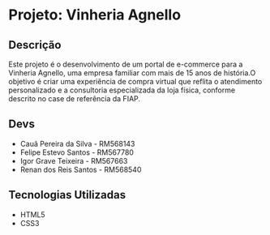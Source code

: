 # Projeto: Vinheria Agnello

## Descrição

Este projeto é o desenvolvimento de um portal de e-commerce para a Vinheria Agnello, uma empresa familiar com mais de 15 anos de história.O objetivo é criar uma experiência de compra virtual que reflita o atendimento personalizado e a consultoria especializada da loja física, conforme descrito no case de referência da FIAP.

## Devs

* Cauã Pereira da Silva - RM568143
* Felipe Estevo Santos - RM567780
* Igor Grave Teixeira - RM567663
* Renan dos Reis Santos - RM568540

## Tecnologias Utilizadas

* HTML5
* CSS3



